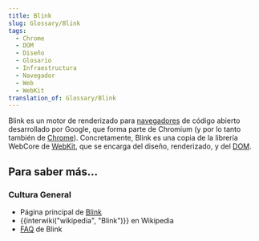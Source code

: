 ```yaml
---
title: Blink
slug: Glossary/Blink
tags:
  - Chrome
  - DOM
  - Diseño
  - Glosario
  - Infraestructura
  - Navegador
  - Web
  - WebKit
translation_of: Glossary/Blink
---
```

Blink es un motor de renderizado para [navegadores](/es/docs/Glossary/Browser) de código abierto desarrollado por Google, que forma parte de Chromium (y por lo tanto también de [Chrome](/es/docs/Glossary/Google_Chrome)). Concretamente, Blink es una copia de la librería WebCore de [WebKit](/es/docs/Glossary/WebKit), que se encarga del diseño, renderizado, y del [DOM](/es/docs/Glossary/DOM).

## Para saber más...

### Cultura General

- Página principal de [Blink](http://www.chromium.org/blink)
- {{interwiki("wikipedia", "Blink")}} en Wikipedia
- [FAQ](http://www.chromium.org/blink/developer-faq) de Blink

